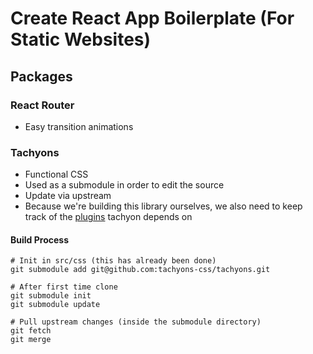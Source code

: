 # Create React App Boilerplate (For Static Websites)

## Packages

### React Router
* Easy transition animations

### Tachyons
* Functional CSS
* Used as a submodule in order to edit the source
* Update via upstream
* Because we're building this library ourselves, we also need to keep track of the [plugins](https://github.com/tachyons-css/tachyons-build-css/blob/master/package.json) tachyon depends on

#### Build Process
```
# Init in src/css (this has already been done)
git submodule add git@github.com:tachyons-css/tachyons.git

# After first time clone
git submodule init
git submodule update

# Pull upstream changes (inside the submodule directory)
git fetch
git merge
```